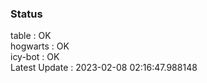 ### Status


table : OK  
hogwarts : OK  
icy-bot : OK  
Latest Update : 2023-02-08 02:16:47.988148
